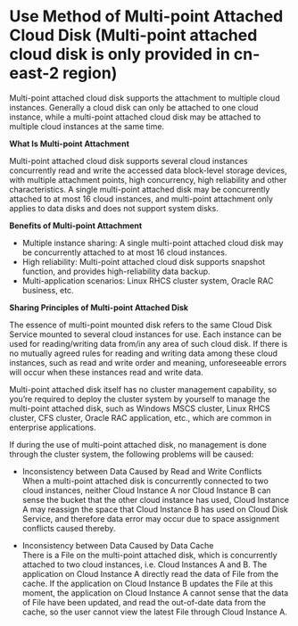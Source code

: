 # Use Method of Multi-point Attached Cloud Disk  (Multi-point attached cloud disk is only provided in cn-east-2 region)
Multi-point attached cloud disk supports the attachment to multiple cloud instances. Generally a cloud disk can only be attached to one cloud instance, while a multi-point attached cloud disk may be attached to multiple cloud instances at the same time.

**What Is Multi-point Attachment**

Multi-point attached cloud disk supports several cloud instances concurrently read and write the accessed data block-level storage devices, with multiple attachment points, high concurrency, high reliability and other characteristics. A single multi-point attached disk may be concurrently attached to at most 16 cloud instances, and multi-point attachment only applies to data disks and does not support system disks.


**Benefits of Multi-point Attachment**

- Multiple instance sharing: A single multi-point attached cloud disk may be concurrently attached to at most 16 cloud instances.
- High reliability: Multi-point attached cloud disk supports snapshot function, and provides high-reliability data backup.
- Multi-application scenarios: Linux RHCS cluster system, Oracle RAC business, etc.

**Sharing Principles of Multi-point Attached Disk**

The essence of multi-point mounted disk refers to the same Cloud Disk Service mounted to several cloud instances for use. Each instance can be used for reading/writing data from/in any area of such cloud disk. If there is no mutually agreed rules for reading and writing data among these cloud instances, such as read and write order and meaning, unforeseeable errors will occur when these instances read and write data.

Multi-point attached disk itself has no cluster management capability, so you’re required to deploy the cluster system by yourself to manage the multi-point attached disk, such as Windows MSCS cluster, Linux RHCS cluster, CFS cluster, Oracle RAC application, etc., which are common in enterprise applications.

If during the use of multi-point attached disk, no management is done through the cluster system, the following problems will be caused:


- Inconsistency between Data Caused by Read and Write Conflicts<br>
When a multi-point attached disk is concurrently connected to two cloud instances, neither Cloud Instance A nor Cloud Instance B can sense the bucket that the other cloud instance has used, Cloud Instance A may reassign the space that Cloud Instance B has used on Cloud Disk Service, and therefore data error may occur due to space assignment conflicts caused thereby.

- Inconsistency between Data Caused by Data Cache<br>
There is a File on the multi-point attached disk, which is concurrently attached to two cloud instances, i.e. Cloud Instances A and B. The application on Cloud Instance A directly read the data of File from the cache. If the application on Cloud Instance B updates the File at this moment, the application on Cloud Instance A cannot sense that the data of File have been updated, and read the out-of-date data from the cache, so the user cannot view the latest File through Cloud Instance A.


